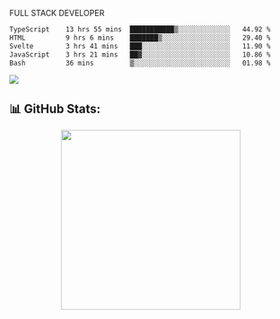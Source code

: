 FULL  STACK DEVELOPER

 <!--START_SECTION:waka-->

```txt
TypeScript    13 hrs 55 mins  ███████████▒░░░░░░░░░░░░░   44.92 %
HTML          9 hrs 6 mins    ███████▒░░░░░░░░░░░░░░░░░   29.40 %
Svelte        3 hrs 41 mins   ███░░░░░░░░░░░░░░░░░░░░░░   11.90 %
JavaScript    3 hrs 21 mins   ██▓░░░░░░░░░░░░░░░░░░░░░░   10.86 %
Bash          36 mins         ▒░░░░░░░░░░░░░░░░░░░░░░░░   01.98 %
```

<!--END_SECTION:waka-->



  <p align="start">
<a href="https://linkedin.com/in/Abhishek">
<img src="https://skillicons.dev/icons?i=cpp,java,python,html,css,js,postgres,mongodb,linux,bash,git,github,react,express,nodejs,nextjs,gcp,docker,vscode,postman,powershell,githubactions,&theme=dark&perline=10" />
</a>
</p>



## 📊 GitHub Stats:

 <div align="center">

 <!-- github streak start -->

<img width=320 src="https://github-readme-streak-stats.herokuapp.com/?user=Abhishek9503&layout=compact"  />

<!-- github streak end -->
